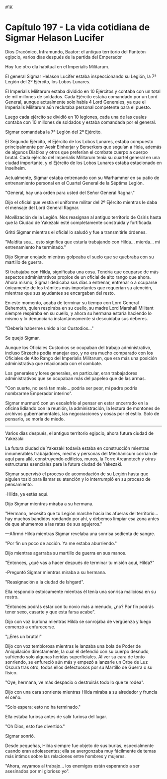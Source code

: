 
#1K 

# Capítulo 197 - La vida cotidiana de Sigmar Helason Lucifer


Dios Dracónico, Inframundo, Baator: el antiguo territorio del Panteón egipcio, varios días después de la partida del Emperador

Hoy fue otro día habitual en el Imperialis Militarum.

El general Sigmar Helason Lucifer estaba inspeccionando su Legión, la 7ª Legión del 2º Ejército, los Lobos Lunares.

El Imperialis Militarum estaba dividido en 10 Ejércitos y contaba con un total de mil millones de soldados. Cada Ejército estaba comandado por un Lord General, aunque actualmente solo había 4 Lord Generales, ya que el Imperialis Militarum aún reclutaba personal competente para el puesto.

Luego cada ejército se dividió en 10 legiones, cada una de las cuales contaba con 10 millones de soldados y estaba comandada por el general.

Sigmar comandaba la 7ª Legión del 2º Ejército.

El Segundo Ejército, el Ejército de los Lobos Lunares, estaba compuesto principalmente por Aesir Einherjar y Berserkers que seguían a Hela, además de algunos Diablos y otros que preferían el combate cuerpo a cuerpo brutal. Cada ejército del Imperialis Militarum tenía su cuartel general en una ciudad importante, y el Ejército de los Lobos Lunares estaba estacionado en Inselheim.

Actualmente, Sigmar estaba entrenando con su Warhammer en su patio de entrenamiento personal en el Cuartel General de la Séptima Legión.

"General, hay una orden para usted del Señor General Ragnar."

Dijo el oficial que vestía el uniforme militar del 2º Ejército mientras le daba el mensaje del Lord General Ragnar.

Movilización de la Legión. Nos reasignan al antiguo territorio de Osiris hasta que la Ciudad de Yakezaki esté completamente construida y fortificada.

Gritó Sigmar mientras el oficial lo saludó y fue a transmitirle órdenes.

"Maldita sea... esto significa que estaría trabajando con Hilda... mierda... mi entrenamiento ha terminado."

Dijo Sigmar enojado mientras golpeaba el suelo que se quebraba con su martillo de guerra.

Si trabajaba con Hilda, significaba una cosa. Tendría que ocuparse de más aspectos administrativos propios de un oficial de alto rango que ahora. Ahora mismo, Sigmar dedicaba sus días a entrenar, entrenar o a ocuparse únicamente de los trámites más importantes que requerían su atención, mientras que sus ayudantes se encargaban del resto.

En este momento, acaba de terminar su tiempo con Lord General Behemoth, quien respiraba en su cuello, su madre Lord Marshall Militant siempre respiraba en su cuello, y ahora su hermana estaría haciendo lo mismo y lo denunciaría instantáneamente si descuidaba sus deberes.

"Debería haberme unido a los Custodios..."

Se quejó Sigmar.

Aunque los Oficiales Custodios se ocupaban del trabajo administrativo, incluso Sirzechs podía manejar eso, y no era mucho comparado con los Oficiales de Alto Rango del Imperialis Militarum, que era más una posición administrativa que relacionada con el combate.

Los generales y lores generales, en particular, eran trabajadores administrativos que se ocupaban más del papeleo que de las armas.

"Con suerte, no será tan malo... podría ser peor, mi padre podría nombrarme Emperador interino".

Sigmar murmuró con un escalofrío al pensar en estar encerrado en la oficina lidiando con la reunión, la administración, la lectura de montones de archivos gubernamentales, las negociaciones y cosas por el estilo. Solo de pensarlo, se moría de miedo.

***

Varios días después, el antiguo territorio egipcio, ahora futura ciudad de Yakezaki

La futura ciudad de Yakezaki todavía estaba en construcción mientras innumerables trabajadores, mechs y personas del Mechanicum corrían de aquí para allá, construyendo edificios, muros, la Torre Arcanotech y otras estructuras esenciales para la futura ciudad de Yakezaki.

Sigmar supervisó el proceso de acomodación de su Legión hasta que alguien tosió para llamar su atención y lo interrumpió en su proceso de pensamiento.

-Hilda, ya estás aquí.

Dijo Sigmar mientras miraba a su hermana.

"Hermano, necesito que tu Legión marche hacia las afueras del territorio... hay muchos bandidos rondando por ahí, y debemos limpiar esa zona antes de que ahumemos a las ratas de sus agujeros."

—Afirmó Hilda mientras Sigmar revelaba una sonrisa sedienta de sangre.

"Por fin un poco de acción. Ya me estaba aburriendo."

Dijo mientras agarraba su martillo de guerra en sus manos.

"Entonces, ¿qué vas a hacer después de terminar tu misión aquí, Hilda?"

-Preguntó Sigmar mientras miraba a su hermana.

"Reasignación a la ciudad de Ishgard".

Ella respondió estoicamente mientras él tenía una sonrisa maliciosa en su rostro.

"Entonces podrás estar con tu novio más a menudo, ¿no? Por fin podrás tener sexo, casarte y que esta farsa acabe".

Dijo con voz burlona mientras Hilda se sonrojaba de vergüenza y luego comenzó a enfurecerse.

"¡¡Eres un bruto!!"

Dijo con voz temblorosa mientras le lanzaba una bola de Poder de Aniquilación directamente, la cual él defendió con su cuerpo desnudo, sufriendo solo algunas heridas superficiales. Al ver su cara de tonto sonriendo, se enfureció aún más y empezó a lanzarle un Orbe de Luz Oscura tras otro, todos ellos defectuosos por su Martillo de Guerra o su físico.

"Oye, hermana, ve más despacio o destruirás todo lo que te rodea".

Dijo con una cara sonriente mientras Hilda miraba a su alrededor y fruncía el ceño.

"Solo espera; esto no ha terminado."

Ella estaba furiosa antes de salir furiosa del lugar.

"Oh Dios, esto fue divertido."

Sigmar sonrió.

Desde pequeñas, Hilda siempre fue objeto de sus burlas, especialmente cuando eran adolescentes; ella se avergonzaba muy fácilmente de temas más íntimos sobre las relaciones entre hombres y mujeres.

"Ahora, vayamos al trabajo... los enemigos están esperando a ser asesinados por mi glorioso yo".